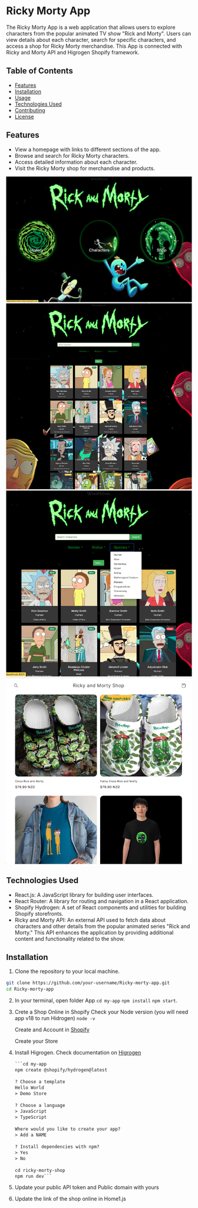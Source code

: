 # Ricky Morty App

The Ricky Morty App is a web application that allows users to explore characters from the popular animated TV show "Rick and Morty". Users can view details about each character, search for specific characters, and access a shop for Ricky Morty merchandise. This App is connected with Ricky and Morty API and Higrogen Shopify framework.

## Table of Contents

- [Features](#features)
- [Installation](#installation)
- [Usage](#usage)
- [Technologies Used](#technologies-used)
- [Contributing](#contributing)
- [License](#license)

## Features

- View a homepage with links to different sections of the app.
- Browse and search for Ricky Morty characters.
- Access detailed information about each character.
- Visit the Ricky Morty shop for merchandise and products.

![Home](/imagen-app/Home.png)
![Characters Cards](/imagen-app/Characters.png)
![Filters](/imagen-app/Filters.png)
![Shop](/imagen-app/Shop.png)

## Technologies Used

- React.js: A JavaScript library for building user interfaces.
- React Router: A library for routing and navigation in a React application.
- Shopify Hydrogen: A set of React components and utilities for building Shopify storefronts.
- Ricky and Morty API: An external API used to fetch data about characters and other details from the popular animated series "Rick and Morty." This API enhances the application by providing additional content and functionality related to the show.

## Installation

1. Clone the repository to your local machine.

```bash
git clone https://github.com/your-username/Ricky-morty-app.git
cd Ricky-morty-app
```

2.  In your terminal, open folder App
    `cd my-app`
    `npm install`
    `npm start`.

3.  Crete a Shop Online in Shopify
    Check your Node version (you will need app v18 to run Hidrogen)
    `node -v`

    Create and Account in [Shopify](https://www.shopify.com/nz)

    Create your Store

4.  Install Higrogen.
    Check documentation on [Higrogen](https://shopify.dev/docs/custom-storefronts/hydrogen/getting-started/quickstart)

        ```cd my-app
        npm create @shopify/hydrogen@latest

        ? Choose a template
        Hello World
        > Demo Store

        ? Choose a language
        > JavaScript
        > TypeScript

        Where would you like to create your app?
        > Add a NAME

        ? Install dependencies with npm?
        > Yes
        > No

        cd ricky-morty-shop
        npm run dev```

5.  Update your public API token and Public domain with yours

6.  Update the link of the shop online in Home1.js
